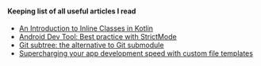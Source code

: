 #### Keeping list of all useful articles I read

- [An Introduction to Inline Classes in Kotlin](https://typealias.com/guides/introduction-to-inline-classes/?utm_source=twitter.com&utm_medium=social&utm_campaign=an-introduction-to-inline-classes-in-kot)
- [Android Dev Tool: Best practice with StrictMode](https://android.jlelse.eu/android-dev-tool-best-practice-with-strictmode-a023e09030a5) 
- [Git subtree: the alternative to Git submodule](https://www.atlassian.com/blog/git/alternatives-to-git-submodule-git-subtree) 
- [Supercharging your app development speed with custom file templates](https://android.jlelse.eu/supercharging-your-app-development-speed-with-custom-file-templates-3e6acb6db6c3) 
  
  
  
